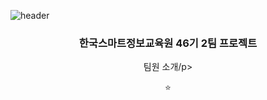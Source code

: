 ![header](https://capsule-render.vercel.app/api?type=cylinder&text=프로젝트%20라바링크&fontColor=fff&color=73879C)
<div align=center>
  <h3>한국스마트정보교육원 46기 2팀 프로젝트</h3>
  <p>팀원 소개/p>
</div>
<div align=center>
  &#x2B50
</div>
